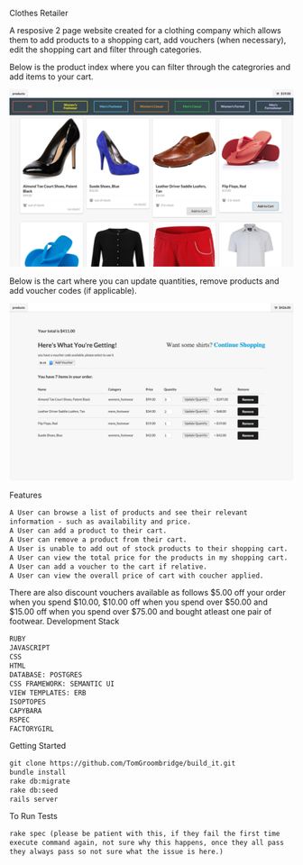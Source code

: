 Clothes Retailer

A resposive 2 page website created for a clothing company which allows them to add products to a shopping cart, add vouchers (when necessary), edit the shopping cart and  filter through categories.

Below is the product index where you can filter through the categrories and add items to your cart.

![alt tag](https://github.com/TomGroombridge/build_it/blob/master/app/assets/images/product_index(2).png)

Below is the cart where you can update quantities, remove products and add voucher codes (if applicable).

![alt tag](https://github.com/TomGroombridge/build_it/blob/master/app/assets/images/cart_page.png)


Features

	A User can browse a list of products and see their relevant information - such as availability and price.
 	A User can add a product to their cart.
 	A User can remove a product from their cart.
	A User is unable to add out of stock products to their shopping cart.
 	A User can view the total price for the products in my shopping cart.
 	A User can add a voucher to the cart if relative.
	A User can view the overall price of cart with coucher applied.

There are also discount vouchers available as follows $5.00 off your order when you spend $10.00, $10.00 off when you spend over $50.00 and $15.00 off when you spend over $75.00 and bought atleast one pair of footwear.
Development Stack

	RUBY
	JAVASCRIPT
	CSS
	HTML
	DATABASE: POSTGRES
	CSS FRAMEWORK: SEMANTIC UI
	VIEW TEMPLATES: ERB
	ISOPTOPES
	CAPYBARA
	RSPEC
	FACTORYGIRL


Getting Started

	git clone https://github.com/TomGroombridge/build_it.git
	bundle install
	rake db:migrate
	rake db:seed
	rails server

To Run Tests

	rake spec (please be patient with this, if they fail the first time execute command again, not sure why this happens, once they all pass they always pass so not sure what the issue is here.)
